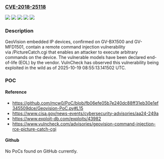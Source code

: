 ### [CVE-2018-25118](https://cve.mitre.org/cgi-bin/cvename.cgi?name=CVE-2018-25118)
![](https://img.shields.io/static/v1?label=Product&message=GV-BX1500&color=blue)
![](https://img.shields.io/static/v1?label=Product&message=GV-MFD1501&color=blue)
![](https://img.shields.io/static/v1?label=Product&message=GeoVision%20embedded%20IP%20devices&color=blue)
![](https://img.shields.io/static/v1?label=Version&message=0%20&color=brightgreen)
![](https://img.shields.io/static/v1?label=Vulnerability&message=CWE-78%20Improper%20Neutralization%20of%20Special%20Elements%20used%20in%20an%20OS%20Command%20('OS%20Command%20Injection')&color=brightgreen)

### Description

GeoVision embedded IP devices, confirmed on GV-BX1500 and GV-MFD1501, contain a remote command injection vulnerability via /PictureCatch.cgi that enables an attacker to execute arbitrary commands on the device. The vulnerable models have been declared end-of-life (EOL) by the vendor. VulnCheck has observed this vulnerability being exploited in the wild as of 2025-10-19 08:55:13.141502 UTC.

### POC

#### Reference
- https://github.com/mcw0/PoC/blob/fb06efe05b7e240dc88ff31eb30e1ef345509dce/Geovision-PoC.py#L15
- https://www.cisa.gov/news-events/cybersecurity-advisories/aa24-249a
- https://www.exploit-db.com/exploits/43982
- https://www.vulncheck.com/advisories/geovision-command-injection-rce-picture-catch-cgi

#### Github
No PoCs found on GitHub currently.

